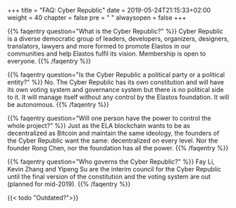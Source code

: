 +++
title = "FAQ: Cyber Republic"
date = 2019-05-24T21:15:33+02:00
weight = 40
chapter = false
pre = "<i class='fa ela-page'></i> "
alwaysopen = false
+++ 

{{% faqentry question="What is the Cyber Republic?" %}}
Cyber Republic is a diverse democratic group of leaders, developers, organizers, designers, translators, lawyers and more formed to promote Elastos in our communities and help Elastos fulfil its vision. Membership is open to everyone.
{{% /faqentry %}}

{{% faqentry question="Is the Cyber Republic a political party or a political entity?" %}}
No. The Cyber Republic has its own constitution and will have its own voting system and governance system but there is no political side to it. It will manage itself without any control by the Elastos foundation. It will be autonomous.
{{% /faqentry %}}

{{% faqentry question="Will one person have the power to control the whole project?" %}}
Just as the ELA blockchain wants to be as decentralized as Bitcoin and maintain the same ideology, the founders of the Cyber Republic  want the same: decentralized on every level. Nor the founder Rong Chen, nor the foundation has all the power.
{{% /faqentry %}}

{{% faqentry question="Who governs the Cyber Republic?" %}}
Fay Li, Kevin Zhang and Yipeng Su are the interim council for the Cyber Republic until the final version of the constitution and the voting system are out (planned for mid-2019).
{{% /faqentry %}}

{{< todo "Outdated?">}}